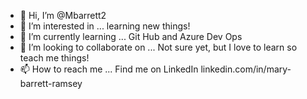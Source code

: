 - 👋 Hi, I’m @Mbarrett2
- 👀 I’m interested in ... learning new things!
- 🌱 I’m currently learning ... Git Hub and Azure Dev Ops
- 💞️ I’m looking to collaborate on ... Not sure yet, but I love to learn so teach me things!
- 📫 How to reach me ... Find me on LinkedIn linkedin.com/in/mary-barrett-ramsey
<!---
Mbarrett2/Mbarrett2 is a ✨ special ✨ repository because its `README.md` (this file) appears on your GitHub profile.
You can click the Preview link to take a look at your changes.
--->
